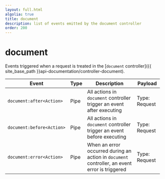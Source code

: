 ```yaml
---
layout: full.html
algolia: true
title: document
description: list of events emitted by the document controller
order: 200
---
```


# document

Events triggered when a request is treated in the [`document` controller]({{ site_base_path }}api-documentation/controller-document).

| Event | Type | Description | Payload |
|-------|------|-------------|---------|
| `document:after<Action>` | Pipe | All actions in `document` controller trigger an event after executing | Type: Request |
| `document:before<Action>` | Pipe | All actions in `document` controller trigger an event before executing | Type: Request |
| `document:error<Action>` | Pipe | When an error occurred during an action in `document` controller, an event error is triggered | Type: Request |

